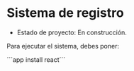 <h1>Sistema de registro</h1>

- Estado de proyecto: En construcción.

Para ejecutar el sistema, debes poner:

´´´app install react´´´
